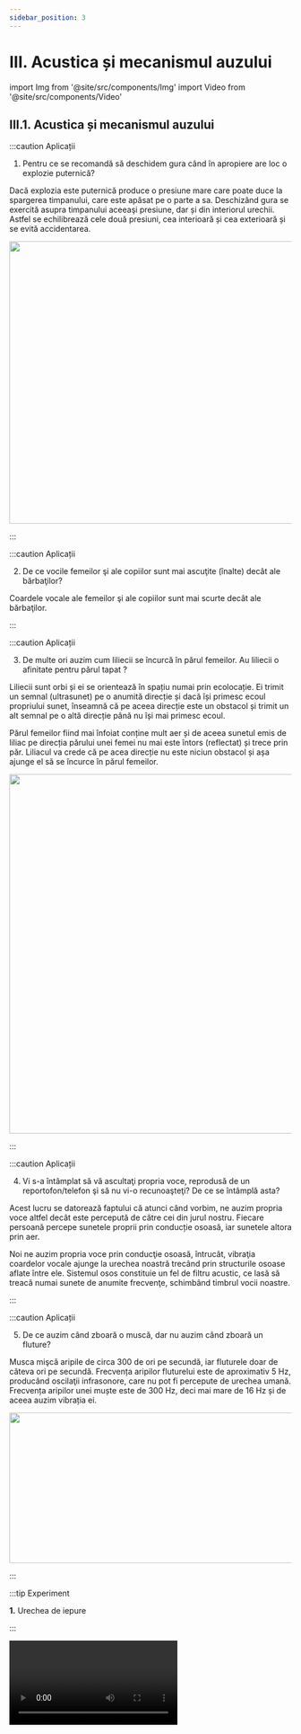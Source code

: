 ```yaml
---
sidebar_position: 3
---
```


# III. Acustica și mecanismul auzului



import Img from '@site/src/components/Img'
import Video from '@site/src/components/Video'



## III.1. Acustica și mecanismul auzului





:::caution Aplicații

1)	Pentru ce se recomandă să deschidem gura când în apropiere are loc o explozie puternică?



Dacă explozia este puternică produce o presiune mare care poate duce la spargerea timpanului, care este apăsat pe o parte a sa. Deschizând gura se exercită asupra timpanului aceeaşi presiune, dar și din interiorul urechii. Astfel se echilibrează cele două presiuni, cea interioară și cea exterioară și se evită accidentarea.




<Img className="img-responsive4" src="biologie/fizicainlumeavie/acustica-si-mecanismul-auzului/3_1_Poza6_ProblemaModel5.jpg" width="1000" height="503" />






:::







:::caution Aplicații


2)	De ce vocile femeilor şi ale copiilor sunt mai ascuţite (înalte) decât ale bărbaţilor?




Coardele vocale ale femeilor şi ale copiilor sunt mai scurte decât ale bărbaţilor.



:::






:::caution Aplicații


3)	De multe ori auzim cum liliecii se încurcă în părul femeilor. Au liliecii o afinitate pentru părul tapat ?



Liliecii sunt orbi și ei se orientează în spațiu numai prin ecolocație. Ei trimit un semnal (ultrasunet) pe o anumită direcție și dacă își primesc ecoul propriului sunet, înseamnă că pe aceea direcție este un obstacol și trimit un alt semnal pe o altă direcție până nu își mai primesc ecoul.

Părul femeilor fiind mai înfoiat conține mult aer și de aceea sunetul emis de liliac pe direcția părului unei femei nu mai este întors (reflectat) și trece prin păr. Liliacul va crede că pe acea direcție nu este niciun obstacol și așa ajunge el să se încurce în părul femeilor.




<Img className="img-responsive4" src="biologie/fizicainlumeavie/acustica-si-mecanismul-auzului/3_1_Poza8_ProblemaModel8.jpg" width="1000" height="640" />






:::





:::caution Aplicații


4)	Vi s-a întâmplat să vă ascultaţi propria voce, reprodusă de un reportofon/telefon şi să nu vi-o recunoaşteţi? De ce se întâmplă asta?




Acest lucru se datorează faptului că atunci când vorbim, ne auzim propria voce altfel decât este percepută de către cei din jurul nostru. Fiecare persoană percepe sunetele proprii prin conducție osoasă, iar sunetele altora prin aer.

Noi ne auzim propria voce prin conducţie osoasă, întrucât, vibraţia coardelor vocale ajunge la urechea noastră trecând prin structurile osoase aflate între ele. Sistemul osos constituie un fel de filtru acustic, ce lasă să treacă numai sunete de anumite frecvenţe, schimbând timbrul vocii noastre.




:::




:::caution Aplicații


5)	De ce auzim când zboară o muscă, dar nu auzim când zboară un fluture? 




Musca mişcă aripile de circa 300 de ori pe secundă, iar fluturele doar de câteva ori pe secundă. Frecvența aripilor fluturelui este de aproximativ 5 Hz, producând oscilaţii infrasonore, care nu pot fi percepute de urechea umană. Frecvența aripilor unei muște este de 300 Hz, deci mai mare de 16 Hz și de aceea auzim vibrația ei.



<Img className="img-responsive4" src="biologie/fizicainlumeavie/acustica-si-mecanismul-auzului/3_1_Poza9_ProblemaModel10.jpg" width="1000" height="268" />

:::














:::tip Experiment

**1.** Urechea de iepure

:::


<Video src="https://www.youtube.com/embed/gWDzPrFmUAQ" />


<br></br>

**Materiale necesare:** dosar carton (bucată de carton), bandă adezivă, căşti de urechi cu radio sau MP3 player.
 



**Descrierea experimentului:** 

- Realizează un con din cartonul dosarului prin răsucire şi prinde-l cu bandă adezivă pentru a nu se desface.

- Dă drumul la radio prin căşti şi vei observa că dacă nu pui căştile în urechi, nu auzi aproape nimic.

- Apropie conul de carton cu partea mai îngustă de ureche şi îndreaptă gura mai largă a conului spre casca cu muzică.


:::note Observație

Muzica se aude prin con destul de bine ca şi cum ai fi pus căştile în urechi.

:::



**Concluzia experimentului:**

Sunetele slabe se împrăştie uşor înainte să ajungă la urechile tale. Prin urmare acest con captează mult mai bine aceste sunete decât micuţul pavilion al urechii tale.


Sunetele din jur sunt culese de pavilionul urechii, direcţionându-le prin canalul auditiv spre timpan. 

La animalele ierbivore (gândeşte-te mai ales la urecheatul fricos), pavilionul urechii este mult mai mare şi mult mai flexibil faţă de cel al omului. Din acest motiv ele captează şi sunetele cele mai slabe din jur şi de aceea auzul constituie arma lor de apărare cea mai bună (pe lângă fugă, bineînţeles!). 

Acest con se mai poate folosi şi ca megafon. Dacă vorbeşti în partea mai îngustă a conului, acesta îţi amplifică sunetele, nelăsându-le să se împrăştie în jur. 


<br></br>
<br></br>





## III.2. Difuzorul și urechea umană


:::important

Urechea umană se aseamănă cu un sistem format din microfon și difuzor.



<Img className="img-responsive4" src="biologie/fizicainlumeavie/acustica-si-mecanismul-auzului/3_2_Poza1_MicrofonSiDifuzor.jpg" width="1000" height="503" />



:::



**Microfonul** este un aparat care transformă sunetul în semnale electrice. Sunt utilizate mai multe tipuri de microfon, care utilizează diferite metode pentru a converti variațiile de presiune a aerului unei unde sonore într-un semnal electric. Cele mai frecvente sunt microfonul dinamic, care utilizează o bobină de sârmă suspendată într-un câmp magnetic.

Microfoanele sunt utilizate în multe aplicații, cum ar fi telefoane, aparate auditive, sisteme de adresare publică pentru săli de concerte și evenimente publice, producție de imagini în mișcare, inginerie audio în direct și înregistrată, înregistrare de sunet, radiouri bidirecționale, megafoane, radiodifuziune și televiziune și în calculatoare pentru înregistrarea vocii, recunoașterea vorbirii, VoIP și în scopuri neacustice, cum ar fi senzori ultrasonici sau senzori de bătaie. 


**Difuzorul** este dispozitiv folosit în radiofonie care transformă undele electrice în unde sonore prin punerea în vibrație a unei membrane plane sau a unui cornet; este folosit în dispozitivele de radiorecepție și în instalațiile de amplificare a sunetului.

Un difuzor audio convertește un curent electric în sunet (transformând energia electrică în energie acustică) prin folosirea a două componente principale: un **magnet** și o **bobină de sârmă**. Când un curent electric trece prin bobină, acesta produce un câmp magnetic (după cum descrie _legea inducției_, formulată de Faraday), transformând bobina într-un electromagnet.

Curentul produs de un semnal audio nu este însă constant: el alternează rapid între diverse valori extreme. Această variaţie a curentului prin bobină face ca polaritatea câmpului magnetic indus să varieze puternic. Dacă acum aducem un magnet permanent (care prezintă un câmp magnetic constant) aproape de bobină, magnetul permanent și electromagnetul (bobina) interacționează, comutând rapid între atracție și respingere, rezultând astfel în mișcări înainte-înapoi (vibrații) ale bobinei, care se mişcă solidar cu membrana difuzorului. Aceste vibrații sunt transmise aerului înconjurător, iar când ajung la timpanul nostru, creierul le interpretează ca fiind sunete, dacă frecvența lor se află în domeniul audibil (între 20 Hz și 20 kHz).


:::important

În interiorul unui difuzor avem:

1)	Con care vibrează.

2)	Electromagnet (bobină cu miez de fier)- partea mobilă. El este atras și respins de magnetul fix, vibrând înainte și înapoi. El este atașat la un con confecționat dintr-un material flexibil, care amplifică aceste vibrații, răspândind undele sonore în aer.

3)	Magnet permanent fix cu rolul de a produce un câmp magnetic și care interacționează cu câmpul magnetic variabil al electromagnetului.


<Img className="img-responsive4" src="biologie/fizicainlumeavie/acustica-si-mecanismul-auzului/3_2_Poza2_ComponenteDifuzor_vers2.jpg" width="1000" height="373" />


:::


<br></br>
<br></br>



**Hipoacuzia sau scăderea capacității de auz** este o afecțiune din ce în ce mai frecventă, atât în rândul persoanelor tinere, cât și în cel al persoanelor vârstnice. Având în vedere că numai un sfert din populația care suferă de hipoacuzie este la vârsta de pensionare, iar majoritatea pacienților sunt adolescenți și adulți tineri, protezele auditive trebuie luate în considerare pentru orice caz de hipoacuzie timpurie.



:::important

Componentele de bază ale unui aparat auditiv sunt: un **microfon** (captează sunetele și le transformă în semnale electrice pe care procesorul le poate înțelege), un **amplificator de sunet**, un **difuzor** ( recepționează semnalul electric amplificat și îl convertește în semnal acustic), un **procesor de sunet** (computer mic, iar scopul lui este să creeze sunet) și o sursă de energie (baterie).



<Img className="img-responsive4" src="biologie/fizicainlumeavie/acustica-si-mecanismul-auzului/3_2_Poza3_AparatAuditiv.jpg" width="1000" height="434" />


:::


<br></br>
<br></br>




<Video src="https://www.youtube.com/embed/wMGMKW8Iiys" />
